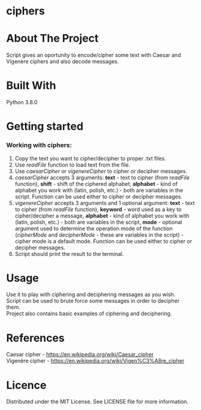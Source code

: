 # ciphers

# About The Project
Script gives an oportunity to encode/cipher some text with Caesar and Vigenère ciphers and also decode messages.

# Built With
Python 3.8.0

# Getting started

### Working with ciphers:

1. Copy the text you want to cipher/decipher to proper .txt files.
2. Use _readFile_ function to load text from the file.
3. Use _caesarCipher_ or _vigenereCipher_ to cipher or decipher messages.
4. _caesarCipher_ accepts 3 arguments: __text__ - text to cipher (from _readFile_ function), __shift__ - shift of the ciphered alphabet, __alphabet__ - kind of alphabet you work with (latin, polish, etc.) - both are variables in the script. Function can be used either to cipher or decipher messages.
5. _vigenereCipher_ accepts 3 arguments and 1 optional argument: __text__ - text to cipher (from _readFile_ function), __keyword__ - word used as a key to cipher/decipher a message, __alphabet__ - kind of alphabet you work with (latin, polish, etc.) - both are variables in the script, __mode__ - optional argument used to determine the operation mode of the function (_cipherMode_ and _decipherMode_ - these are variables in the script) - cipher mode is a default mode. Function can be used either to cipher or decipher messages.
6. Script should print the result to the terminal.

# Usage
Use it to play with ciphering and deciphering messages as you wish.  
Script can be used to brute force some messages in order to decipher them.  
Project also contains basic examples of ciphering and deciphering.

# References
Caesar cipher - https://en.wikipedia.org/wiki/Caesar_cipher  
Vigenère cipher - https://en.wikipedia.org/wiki/Vigen%C3%A8re_cipher

# Licence
Distributed under the MIT License. See LICENSE file for more information.

